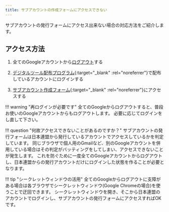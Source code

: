 ```yaml
---
title: サブアカウントの作成フォームにアクセスできない
---
```



サブアカウントの発行フォームにアクセス出来ない場合の対応方法をご紹介します。

## アクセス方法

1. 全てのGoogleアカウントから[ログアウト](https://accounts.google.com/logout)する

2. [デジタルツール配布プログラム](https://www.scout.or.jp/member/digital_tool_program/){:target="_blank" :rel="noreferrer"}で配布しているアカウントにログインする

3. [サブアカウント作成フォーム](https://script.google.com/a/macros/scout.jp/s/AKfycbyWtkZ8cpPoO_3P_p5btKYen3MqfVJ_5qsMW1ZvKcuLd5ZMBt2pkcm2JQ/exec){:target="_blank" :rel="noreferrer"}にアクセスする

!!! warning "再ログインが必要です"
    全てのGoogleからログアウトすると、普段お使いのGoogleアカウントからもログアウトします。
    必要に応じてログインをし直して下さい。

!!! question "何故アクセスできないことがあるのですか？"
    サブアカウントの発行フォームは日本連盟から発行しているアカウントでアクセスしているかを判定しています。
    同じブラウザで個人用のGmailなど、別のGoogleアカウントを併用している場合はその判定がバッティングをしてしまい、アクセスできないことが発生します。
    これを防ぐために一度全てのGoogleアカウントからログアウトし、日本連盟からの発行アカウントだけにログインした状態を作ることが必要となります。

!!! tip "シークレットウィンドウの活用"
    全てのGoogleからログアウトに支障がある場合は各ブラウザでシークレットウィンドウ(Google Chromeの場合)を使うことで迂回できます。
    シークレットウィンドウを開き、そこから日本連盟のアカウントでログインし、サブアカウントの発行フォームにアクセスすればOKです。
